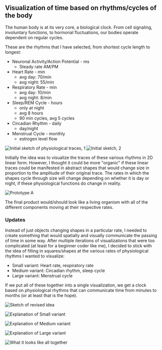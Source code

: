 ## Visualization of time based on rhythms/cycles of the body

The human body is at its very core, a biological clock. From cell signaling, involuntary functions, to hormonal fluctuations, our bodies operate dependent on regular cycles.

These are the rhythms that I have selected, from shortest cycle length to longest:
* Neuronal Activity/Action Potential - ms
  * Steady rate AM/PM
* Heart Rate - min
  * avg day: 70/min
  * avg night: 55/min
* Respiratory Rate - min
  * avg day: 10/min
  * avg night: 8/min
* Sleep/REM Cycle - hours
  * only at night
  * avg 8 hours
  * 90 min cycles, avg 5 cycles
* Circadian Rhythm - daily
  * day/night
* Menstrual Cycle - monthly
  * estrogen level flow
  
 ![Initial sketch of physiological traces, 1](https://github.com/samizdatco/dvia-2018/blob/master/1.mapping-time/students/pm/mio/process/DVIA2018_project1_sketch1.jpg)
 ![Initial sketch, 2](https://github.com/samizdatco/dvia-2018/blob/master/1.mapping-time/students/pm/mio/process/DVIA2018_project1_sketch2.jpg)
 
Initially the idea was to visualize the traces of these various rhythms in 2D linear form. However, I thought it could be more "organic" if these linear traces could be manifested in abstract shapes that would change size in proportion to the amplitude of their original trace. The rates in which the shapes cycle through size will change depending on whether it is day or night, if these physiological functions do change in reality.

![Prototype A](https://github.com/samizdatco/dvia-2018/blob/master/1.mapping-time/students/pm/mio/process/DVIA2018_project1_protytpe.png)

The final product would/should look like a living organism with all of the different components moving at their respective rates.

### Updates
Instead of just objects changing shapes in a particular rate, I needed to create something that would spatially and visually communicate the passing of time in some way. After multiple iterations of visualizations that were too complicated (at least for a beginner coder like me), I decided to stick with the idea of filling in squares/shapes at the various rates of physiological rhythms I wanted to visualize:

* Small variant: Heart rate, respiratory rate
* Medium variant: Circadian rhythm, sleep cycle
* Large variant: Menstrual cycle

If we put all of these together into a single visualization, we get a clock based on physiological rhythms that can communicate time from minutes to months (or at least that is the hope).

![Sketch of revised idea](https://github.com/samizdatco/dvia-2018/blob/master/1.mapping-time/students/pm/mio/process/IMG_4464.jpg)

![Explanation of Small variant](https://github.com/samizdatco/dvia-2018/blob/master/1.mapping-time/students/pm/mio/process/dvia_protype2_small.png)

![Explanation of Medium variant](https://github.com/samizdatco/dvia-2018/blob/master/1.mapping-time/students/pm/mio/process/dvia_protype2_medium.png)

![Explanation of Large variant](https://github.com/samizdatco/dvia-2018/blob/master/1.mapping-time/students/pm/mio/process/dvia_protype2_large.png)

![What it looks like all together](https://github.com/samizdatco/dvia-2018/blob/master/1.mapping-time/students/pm/mio/process/Screen%20Shot%202018-09-26%20at%202.50.26%20AM.png)
